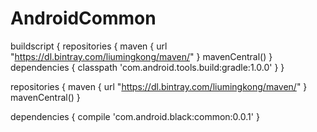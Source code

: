 # AndroidCommon

buildscript {
  repositories {
    maven {
      url  "https://dl.bintray.com/liumingkong/maven/"
    }
    mavenCentral()
  }
  dependencies {
    classpath 'com.android.tools.build:gradle:1.0.0'
  }
}

repositories {
  maven {
    url  "https://dl.bintray.com/liumingkong/maven/"
  }
  mavenCentral()
}

dependencies {
  compile 'com.android.black:common:0.0.1'
}
